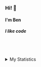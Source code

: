### Hi! 👋

#### I'm Ben

##### I like code
</br>
</br>
</br>
<details>
  <summary>My Statistics</summary>
  
  ![Ben's Github Stats](https://github-readme-stats.vercel.app/api?username=benonymity&show_icons=true&theme=dark&count_private=true)
  
  ![Ben's Wakatime Stats](https://github-readme-stats.vercel.app/api/wakatime?username=benonymity&theme=dark&layout=compact)
  
  ![Ben's Github Streak](https://streak-stats.demolab.com/?user=benonymity&theme=dark)
</details>
